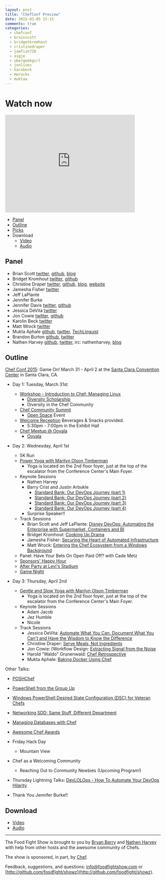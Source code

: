 ```yaml
---
layout: post
title: "ChefConf Preview"
date: 2015-03-05 15:15
comments: true
categories: 
  - chefconf
  - brainscott
  - bridgetkromhout
  - cristinedraper
  - jamfish728
  - sigje
  - ubergeekgirl
  - jonlives
  - karobeck
  - mwrockx
  - muktaa
---
```


# Watch now

<iframe width="420" height="315" src="http://www.youtube.com/embed/2adf-KAz7L8" frameborder="0" allowfullscreen></iframe>

* [Panel](http://foodfightshow.org/2015/03/chefconf-preview.html#panel)
* [Outline](http://foodfightshow.org/2015/03/chefconf-preview.html#outline)
* [Picks](http://foodfightshow.org/2015/03/chefconf-preview.html#picks)
* Download
  * [Video](http://youtu.be/2adf-KAz7L8)
  * [Audio](http://traffic.libsyn.com/foodfight/Episode89-ChefConf-Preview.mp3)

Panel<a name="panel"></a>
-----

* Brian Scott [twitter](http://twitter.com/brainscott), [github](https://github.com/bscott), [blog](http://blog.bscott.me/)
* Bridget Kromhout [twitter](http://twitter.com/bridgetkromhout), [github](https://github.com/bridgetkromhout)
* Christine Draper [twitter](http://twitter.com/CristineDraper), [github](https://github.com/christinedraper), [blog](https://christinemdraper.wordpress.com/), [website](http://www.thirdwaveinsights.com/automate-insights/)
* Jamesha Fisher [twitter](http://twitter.com/jamfish728)
* Jeff LaPlante 
* Jennifer Burke 
* Jennifer Davis [twitter](http://twitter.com/sigje), [github](https://github.com/iennae)
* Jessica DeVita [twitter](http://twitter.com/ubergeekgirl)
* Jon Cowie [twitter](http://twitter.com/jonlives), [github](http://github.com/jonlives)
* Karolin Beck [twitter](http://twitter.com/karobeck)
* Matt Wrock [twitter](http://twitter.com/mwrockx)
* Mukta Aphale  [github](http://github.com/muktaa), [twitter](http://twitter.com/muktaa), [TechLinguist](http://muktaaa.wordpress.com)
* Brandon Burton [github](http://github.com/solarce), [twitter](https://twitter.com/solarce)
* Nathen Harvey [github](http://github.com/nathenharvey), [twitter](http://twitter.com/nathenharvey), irc: nathenharvey, [blog](http://nathenharvey.com)

Outline<a name="outline"></a>
-------

[Chef Conf 2015](https://www.chef.io/chefconf/): Game On! March 31 - April 2 at the [Santa Clara Convention Center](http://www.santaclara.org/conventioncenter/) in Santa Clara, CA.

* Day 1: Tuesday, March 31st

  * [Workshop - Introduction to Chef: Managing Linux](http://sched.co/2JIu)
    * [Diversity Scholarship](https://www.chef.io/blog/2015/03/05/apply-for-a-chefconf-2015-diversity-scholarship-by-march-13/)
    * Diversity in the Chef Community
  * [Chef Community Summit](http://sched.co/2Ufm)
    * [Open Space](http://en.wikipedia.org/wiki/Open_Space_Technology) Event
  * [Welcome Reception](http://sched.co/2R0P) Beverages & Snacks provided.
    * 5:30pm - 7:00pm in the Exhibit Hall
  * [Chef Meetup @ Ooyala](http://sched.co/2R2Q)
    * [Ooyala](https://www.google.com/maps?f=q&hl=en&geocode&q=4750+Patrick+Henry+Dr,+Santa+Clara,+CA&z=13&layer=t&iframe=yes&w=i:100;&sidebar=no&bg=no)

* Day 2: Wednesday, April 1st

  * 5K Run
  * [Power Yoga with Marilyn Olson Timberman](http://sched.co/2P5P)
    * Yoga is located on the 2nd floor foyer, just at the top of the escalator from the Conference Center's Main Foyer.
  * Keynote Sessions
    * Nathen Harvey
    * Barry Crist and Justin Arbukle
      * [Standard Bank: Our DevOps Journey (part 1)](https://www.chef.io/blog/2015/01/21/standard-bank-our-devops-journey-part-1/)
      * [Standard Bank: Our DevOps Journey (part 2)](https://www.chef.io/blog/2015/02/02/standard-bank-our-devops-journey-part-2/)
      * [Standard Bank: Our DevOps Journey (part 3)](https://www.chef.io/blog/2015/02/16/standard-bank-our-devops-journey-part-3/)
      * [Standard Bank: Our DevOps Journey (part 4)](https://www.chef.io/blog/2015/03/02/standard-bank-our-devops-journey-pt-4/)
    * Surprise Speaker!!
  * Track Sessions
    * Brian Scott and Jeff LaPlante: [Disney DevOps: Automating the Enterprise with Supermarket, Containers and BI](http://sched.co/2UfZ)
    * Bridget Kromhout: [Cooking Up Drama](http://sched.co/2HaE)
    * Jamesha Fisher: [Securing the Heart of Automated Infrastructure](http://sched.co/2HZQ)
    * Matt Wrock: [Entering the Chef Ecosystem from a Windows Background](http://sched.co/2IAw)
  * Panel: Have Your Bets On Open Paid Off? with Cade Metz
  * [Sponsors' Happy Hour](http://sched.co/2P5Q)
  * [After Party at Levi's Stadium](http://sched.co/2OuP)
  * [Game Night](http://sched.co/2OuL)

* Day 3: Thursday, April 2nd

  * [Gentle and Slow Yoga with Marilyn Olson Timberman](http://sched.co/2OuT)
    * Yoga is located on the 2nd floor foyer, just at the top of the escalator from the Conference Center's Main Foyer.
  * Keynote Sessions
    * Adam Jacob
    * Jez Humble
    * Nicole 
  * Track Sessions
    * Jessica DeVita: [Automate What You Can, Document What You Can't and Have the Wisdom to Know the Difference](http://sched.co/2Ha8)
    * Christine Draper: [Serve Meals, Not Ingredients](http://sched.co/2HtH)
    * Jon Cowie: [Workflow Design: [Extracting Signal from the Noise](http://sched.co/2HtI)
    * Harold "Waldo" Grunenwald: [Chef Retrospective](http://sched.co/2HYx)
    * Mukta Aphale: [Baking Docker Using Chef](http://sched.co/2HaN)

Other Talks:
  * [POSHChef](http://sched.co/2Pwm)
  * [PowerShell from the Group Up](http://sched.co/2HUw)
  * [Windows PowerShell Desired State Configuration (DSC) for Veteran Chefs](http://sched.co/2Iw8)
  * [Networking SDD: Same Stuff, Different Department](http://sched.co/2HaF)
  * [Managing Databases with Chef](http://sched.co/2HYh)
  
* [Awesome Chef Awards](http://sched.co/2OuK)
* Friday Hack Day
  * Mountain View
* Chef as a Welcoming Community
  * Reaching Out to Community Newbies (Upcoming Program!)
* Thursday Lightning Talks: [DevLOLOps - How To Automate Your DevOps Hilarity](http://sched.co/2HaK)
* Thank You Jennifer Burke!!

Download
--------
* [Video](http://youtu.be/2adf-KAz7L8)
* [Audio](http://traffic.libsyn.com/foodfight/Episode89-ChefConf-Preview.mp3)

<hr />

The Food Fight Show is brought to you by [Bryan Berry](https://twitter.com/bryanwb) and [Nathen Harvey](https://twitter.com/nathenharvey) with help from other hosts and the awesome community of Chefs.

The show is sponsored, in part, by [Chef](http://www.getchef.com).

Feedback, suggestions, and questions:  [info@foodfightshow.com](mailto:info@foodfightshow.com) or  [http://github.com/foodfight/showz](http://github.com/foodfight/showz).
